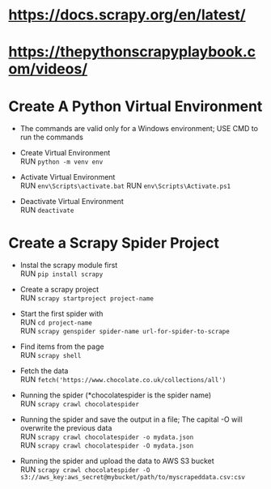 # https://docs.scrapy.org/en/latest/
# https://thepythonscrapyplaybook.com/videos/

# Create A Python Virtual Environment

* The commands are valid only for a Windows environment; USE CMD to run the commands

* Create Virtual Environment <br/>
RUN `python -m venv env`

* Activate Virtual Environment <br/>
RUN `env\Scripts\activate.bat`
RUN `env\Scripts\Activate.ps1`

* Deactivate Virtual Environment <br/>
RUN `deactivate`

# Create a Scrapy Spider Project

* Instal the scrapy module first <br/>
RUN `pip install scrapy`

* Create a scrapy project <br/>
RUN `scrapy startproject project-name`

* Start the first spider with <br/>
RUN `cd project-name` <br/>
RUN `scrapy genspider spider-name url-for-spider-to-scrape`

* Find items from the page <br/>
RUN `scrapy shell`

* Fetch the data <br/>
RUN `fetch('https://www.chocolate.co.uk/collections/all')`

* Running the spider (*chocolatespider is the spider name) <br/>
RUN `scrapy crawl chocolatespider`

* Running the spider and save the output in a file; The capital -O will overwrite the previous data <br/>
RUN `scrapy crawl chocolatespider -o mydata.json` <br/>
RUN `scrapy crawl chocolatespider -O mydata.json`

* Running the spider and upload the data to AWS S3 bucket <br/>
RUN `scrapy crawl chocolatespider -O s3://aws_key:aws_secret@mybucket/path/to/myscrapeddata.csv:csv`
